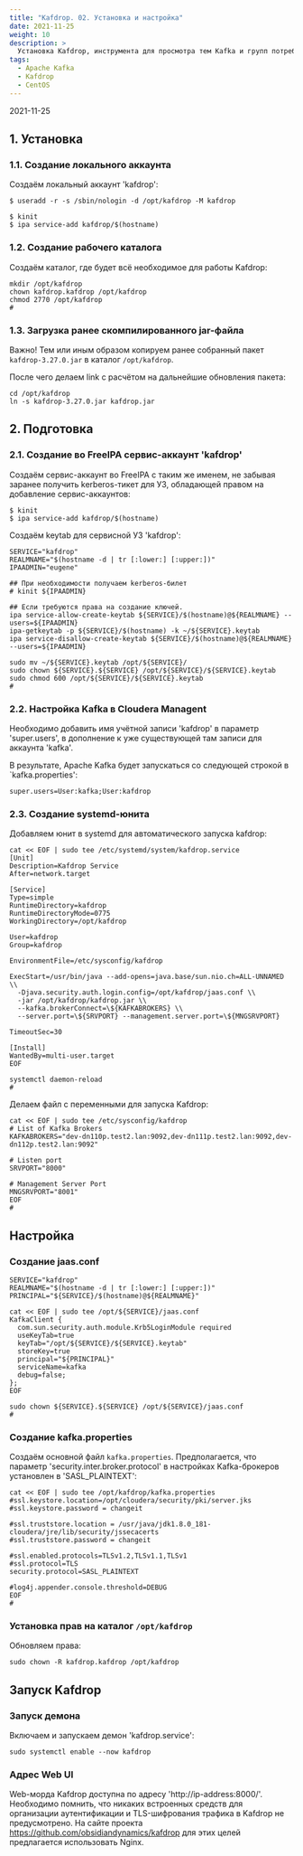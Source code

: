 ```yaml
---
title: "Kafdrop. 02. Установка и настройка"
date: 2021-11-25
weight: 10
description: >
  Установка Kafdrop, инструмента для просмотра тем Kafka и групп потребителей.
tags:
  - Apache Kafka
  - Kafdrop
  - CentOS
---
```


2021-11-25

## 1. Установка
### 1.1. Создание локального аккаунта
Создаём локальный аккаунт 'kafdrop':
```
$ useradd -r -s /sbin/nologin -d /opt/kafdrop -M kafdrop

$ kinit
$ ipa service-add kafdrop/$(hostname)
```

### 1.2. Создание рабочего каталога
Создаём каталог, где будет всё необходимое для работы Kafdrop:
```
mkdir /opt/kafdrop
chown kafdrop.kafdrop /opt/kafdrop
chmod 2770 /opt/kafdrop
#
```

### 1.3. Загрузка ранее скомпилированного jar-файла
Важно! Тем или иным образом копируем ранее собранный пакет `kafdrop-3.27.0.jar` в каталог `/opt/kafdrop`.

После чего делаем link с расчётом на дальнейшие обновления пакета:
```
cd /opt/kafdrop
ln -s kafdrop-3.27.0.jar kafdrop.jar
```

## 2. Подготовка
### 2.1. Создание во FreeIPA сервис-аккаунт 'kafdrop'
Создаём сервис-аккаунт во FreeIPA с таким же именем, не забывая заранее получить kerberos-тикет для УЗ, обладающей правом на добавление сервис-аккаунтов:
```
$ kinit
$ ipa service-add kafdrop/$(hostname)
```

Создаём keytab для сервисной УЗ 'kafdrop':
```
SERVICE="kafdrop"
REALMNAME="$(hostname -d | tr [:lower:] [:upper:])"
IPAADMIN="eugene"
 
## При необходимости получаем kerberos-билет
# kinit ${IPAADMIN}
 
## Если требуются права на создание ключей.
ipa service-allow-create-keytab ${SERVICE}/$(hostname)@${REALMNAME} --users=${IPAADMIN}
ipa-getkeytab -p ${SERVICE}/$(hostname) -k ~/${SERVICE}.keytab
ipa service-disallow-create-keytab ${SERVICE}/$(hostname)@${REALMNAME} --users=${IPAADMIN}
  
sudo mv ~/${SERVICE}.keytab /opt/${SERVICE}/
sudo chown ${SERVICE}.${SERVICE} /opt/${SERVICE}/${SERVICE}.keytab
sudo chmod 600 /opt/${SERVICE}/${SERVICE}.keytab
#
```

### 2.2. Настройка Kafka в Cloudera Managent
Необходимо добавить имя учётной записи 'kafdrop' в параметр 'super.users', в дополнение к уже существующей там записи для аккаунта 'kafka'.

В результате, Apache Kafka будет запускаться со следующей строкой в `kafka.properties':
```
super.users=User:kafka;User:kafdrop
```

### 2.3. Создание systemd-юнита
Добавляем юнит в systemd для автоматического запуска kafdrop:
```
cat << EOF | sudo tee /etc/systemd/system/kafdrop.service
[Unit]
Description=Kafdrop Service
After=network.target
 
[Service]
Type=simple
RuntimeDirectory=kafdrop
RuntimeDirectoryMode=0775
WorkingDirectory=/opt/kafdrop

User=kafdrop
Group=kafdrop

EnvironmentFile=/etc/sysconfig/kafdrop

ExecStart=/usr/bin/java --add-opens=java.base/sun.nio.ch=ALL-UNNAMED \\
  -Djava.security.auth.login.config=/opt/kafdrop/jaas.conf \\
  -jar /opt/kafdrop/kafdrop.jar \\
  --kafka.brokerConnect=\${KAFKABROKERS} \\
  --server.port=\${SRVPORT} --management.server.port=\${MNGSRVPORT}

TimeoutSec=30
 
[Install]
WantedBy=multi-user.target
EOF

systemctl daemon-reload
#
```

Делаем файл с переменными для запуска Kafdrop:
```
cat << EOF | sudo tee /etc/sysconfig/kafdrop
# List of Kafka Brokers
KAFKABROKERS="dev-dn110p.test2.lan:9092,dev-dn111p.test2.lan:9092,dev-dn112p.test2.lan:9092"

# Listen port
SRVPORT="8000"

# Management Server Port
MNGSRVPORT="8001"
EOF
#
```

## Настройка
### Создание jaas.conf
```
SERVICE="kafdrop"
REALMNAME="$(hostname -d | tr [:lower:] [:upper:])"
PRINCIPAL="${SERVICE}/$(hostname)@${REALMNAME}"
 
cat << EOF | sudo tee /opt/${SERVICE}/jaas.conf
KafkaClient {
  com.sun.security.auth.module.Krb5LoginModule required
  useKeyTab=true
  keyTab="/opt/${SERVICE}/${SERVICE}.keytab"
  storeKey=true
  principal="${PRINCIPAL}"
  serviceName=kafka
  debug=false;
};
EOF
 
sudo chown ${SERVICE}.${SERVICE} /opt/${SERVICE}/jaas.conf
#
```

### Создание kafka.properties
Создаём основной файл `kafka.properties`. Предполагается, что параметр 'security.inter.broker.protocol' в настройках Kafka-брокеров установлен в 'SASL_PLAINTEXT':
```
cat << EOF | sudo tee /opt/kafdrop/kafka.properties 
#ssl.keystore.location=/opt/cloudera/security/pki/server.jks
#ssl.keystore.password = changeit

#ssl.truststore.location = /usr/java/jdk1.8.0_181-cloudera/jre/lib/security/jssecacerts
#ssl.truststore.password = changeit

#ssl.enabled.protocols=TLSv1.2,TLSv1.1,TLSv1
#ssl.protocol=TLS
security.protocol=SASL_PLAINTEXT

#log4j.appender.console.threshold=DEBUG
EOF
#
```

### Установка прав на каталог `/opt/kafdrop`
Обновляем права:
```
sudo chown -R kafdrop.kafdrop /opt/kafdrop
```

## Запуск Kafdrop
### Запуск демона
Включаем и запускаем демон 'kafdrop.service':
```
sudo systemctl enable --now kafdrop
```

### Адрес Web UI
Web-морда Kafdrop доступна по адресу 'http://ip-address:8000/'. Необходимо помнить, что никаких встроенных средств для организации аутентификации и TLS-шифрования трафика в Kafdrop не предусмотрено. На сайте проекта https://github.com/obsidiandynamics/kafdrop для этих целей предлагается использовать Nginx.

